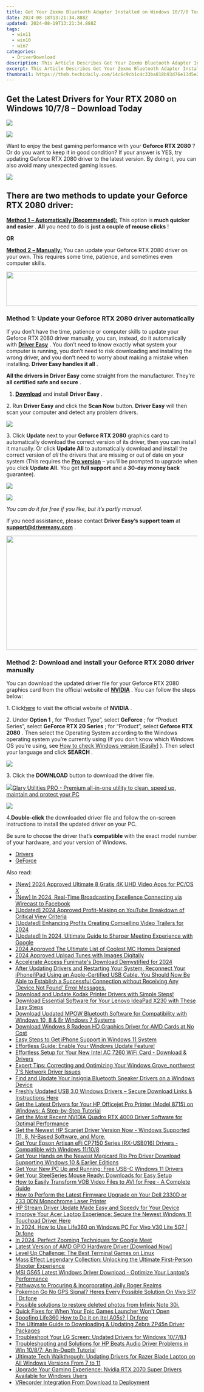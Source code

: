 ```yaml
---
title: Get Your Zexmo Bluetooth Adapter Installed on Windows 10/7/8 Today!
date: 2024-08-18T13:21:34.888Z
updated: 2024-08-19T13:21:34.888Z
tags:
  - win11
  - win10
  - win7
categories:
  - DriverDownload
description: This Article Describes Get Your Zexmo Bluetooth Adapter Installed on Windows 10/7/8 Today!
excerpt: This Article Describes Get Your Zexmo Bluetooth Adapter Installed on Windows 10/7/8 Today!
thumbnail: https://thmb.techidaily.com/14c6c9cb1c4c33ba818b93d76e13d5e2d13b83e60b805be21432cf623922316c.png
---
```


## Get the Latest Drivers for Your RTX 2080 on Windows 10/7/8 – Download Today

<!-- affiliate ads begin -->
<a href="https://shop.manycam.com/order/checkout.php?PRODS=17729331&QTY=1&AFFILIATE=108875&CART=1"><img src="https://secure.avangate.com/images/merchant/8230bea7d54bcdf99cdfe85cb07313d5/mcaffbanner600x500.png" border="0"></a>
<!-- affiliate ads end -->
![](https://images.drivereasy.com/wp-content/uploads/2018/11/Snap457.png)

 Want to enjoy the best gaming performance with your **Geforce RTX 2080** ? Or do you want to keep it in good condition? If your answer is YES, try updating Geforce RTX 2080 driver to the latest version. By doing it, you can also avoid many unexpected gaming issues.

<!-- affiliate ads begin -->
<a href="https://store.nero.com/order/checkout.php?PRODS=42296985&QTY=1&AFFILIATE=108875&CART=1"><img src="https://secure.avangate.com/images/merchant/9cea886b9f44a3c2df1163730ab64994/products/copy_nero_burning_rom_cart.png" border="0">
</a>
<!-- affiliate ads end -->
## **There are two methods to update your Geforce RTX 2080 driver:**

[**Method 1** **– Automatically (Recommended):**](https://www.drivereasy.com/knowledge/geforce-rtx-2080-driver-download-for-windows/#b) This option is **much quicker and easier** . **All** you need to do is **just a couple of mouse clicks** !

**OR**

[**Method 2** **– Manually:**](https://tools.techidaily.com/drivereasy/download/) You can update your Geforce RTX 2080 driver on your own. This requires some time, patience, and sometimes even computer skills.

<!-- affiliate ads begin -->
<a href="https://laganoo.pxf.io/c/5597632/1657399/16446" target="_top" id="1657399"><img src="//a.impactradius-go.com/display-ad/16446-1657399" border="0" alt="" width="728" height="90"/></a><img height="0" width="0" src="https://imp.pxf.io/i/5597632/1657399/16446" style="position:absolute;visibility:hidden;" border="0" />
<!-- affiliate ads end -->
### Method 1: Update your Geforce RTX 2080 driver automatically

 If you don’t have the time, patience or computer skills to update your Geforce RTX 2080 driver manually, you can, instead, do it automatically with **[Driver Easy](https://tools.techidaily.com/drivereasy/download/)**  . You don’t need to know exactly what system your computer is running, you don’t need to risk downloading and installing the wrong driver, and you don’t need to worry about making a mistake when installing. **Driver Easy handles it all** .

**All the drivers in Driver Easy** come straight from the manufacturer. They‘re **all certified safe and secure** .

 1. **[Download](https://tools.techidaily.com/drivereasy/download/)**  and install **Driver Easy** .

 2\. Run **Driver Easy** and click the **Scan Now** button. **Driver Easy** will then scan your computer and detect any problem drivers.

![](https://images.drivereasy.com/wp-content/uploads/2018/11/Snap455.png)

 3\. Click **Update** next to your **Geforce RTX 2080** graphics card to automatically download the correct version of its driver, then you can install it manually. Or click **Update All** to automatically download and install the correct version of _all_ the drivers that are missing or out of date on your system (This requires the **[Pro version](https://tools.techidaily.com/drivereasy/download/)**  – you’ll be prompted to upgrade when you click **Update All.**  You get **full support** and a **30-day money back** guarantee).

<!-- affiliate ads begin -->
<a href="https://shop.copernic.com/order/checkout.php?PRODS=41033095&QTY=1&AFFILIATE=108875&CART=1"><img src="https://secure.2checkout.com/images/merchant/8d30aa96e72440759f74bd2306c1fa3d/Copernic-2023-Affiliate-728x90-Advanced-3YR.png" border="0"></a>
<!-- affiliate ads end -->
![](https://images.drivereasy.com/wp-content/uploads/2018/11/Snap454-1.png)

_You can do it for free if you like, but it’s partly manual._

 If you need assistance, please contact **Driver Easy’s support team** at **[support@drivereasy.com](https://tools.techidaily.com/drivereasy/download/)**  .

<!-- affiliate ads begin -->
<a href="https://25home.pxf.io/c/5597632/2090698/16836" target="_top" id="2090698"><img src="//a.impactradius-go.com/display-ad/16836-2090698" border="0" alt="" width="720" height="300"/></a>
<!-- affiliate ads end -->
### Method 2: Download and install your Geforce RTX 2080 driver manually

 You can download the updated driver file for your Geforce RTX 2080 graphics card from the official website of **[NVIDIA](https://tools.techidaily.com/drivereasy/download/)**  . You can follow the steps below:

 1\. Click[here](https://tools.techidaily.com/drivereasy/download/) to visit the official website of **NVIDIA** .

 2\. Under **Option 1** , for “Product Type”, select **GeForce** ; for “Product Series”, select **GeForce RTX 20 Series** ; for “Product”, select **Geforce RTX 2080** . Then select the Operating System according to the Windows operating system you’re currently using (If you don’t know which Windows OS you’re using, see [ How to check Windows version \[Easily\]](https://tools.techidaily.com/drivereasy/download/) ). Then select your language and click **SEARCH** .

![](https://images.drivereasy.com/wp-content/uploads/2018/11/Snap469.png)

 3\. Click the **DOWNLOAD** button to download the driver file.

<!-- affiliate ads begin -->
<a href="https://order.glarysoft.com/order/checkout.php?PRODS=4535075&QTY=1&AFFILIATE=108875&CART=1"><img src="https://secure.avangate.com/images/merchant/6734fa703f6633ab896eecbdfad8953a/products/GU-500_672.png" border="0">Glary Utilities PRO -  Premium all-in-one utility to clean, speed up, maintain and protect your PC</a>
<!-- affiliate ads end -->
![](https://images.drivereasy.com/wp-content/uploads/2018/11/Snap461.png)

 4.**Double-click** the downloaded driver file and follow the on-screen instructions to install the updated driver on your PC.

 Be sure to choose the driver that’s **compatible** with the exact model number of your hardware, and your version of Windows.

* [Drivers](https://tools.techidaily.com/drivereasy/download/)
* [GeForce](https://tools.techidaily.com/drivereasy/download/)

<ins class="adsbygoogle"
     style="display:block"
     data-ad-format="autorelaxed"
     data-ad-client="ca-pub-7571918770474297"
     data-ad-slot="1223367746"></ins>



<ins class="adsbygoogle"
     style="display:block"
     data-ad-client="ca-pub-7571918770474297"
     data-ad-slot="8358498916"
     data-ad-format="auto"
     data-full-width-responsive="true"></ins>

<span class="atpl-alsoreadstyle">Also read:</span>
<div><ul>
<li><a href="https://article-posts.techidaily.com/new-2024-approved-ultimate-8-gratis-4k-uhd-video-apps-for-pcos-x/"><u>[New] 2024 Approved  Ultimate 8 Gratis 4K UHD Video Apps for PC/OS X</u></a></li>
<li><a href="https://facebook-videos.techidaily.com/new-in-2024-real-time-broadcasting-excellence-connecting-via-wirecast-to-facebook/"><u>[New] In 2024, Real-Time Broadcasting Excellence  Connecting via Wirecast to Facebook</u></a></li>
<li><a href="https://youtube-docs.techidaily.com/ed-2024-approved-profit-making-on-youtube-breakdown-of-critical-view-criteria/"><u>[Updated] 2024 Approved  Profit-Making on YouTube  Breakdown of Critical View Criteria</u></a></li>
<li><a href="https://facebook-record-videos.techidaily.com/updated-enhancing-profits-creating-compelling-video-trailers-for-2024/"><u>[Updated] Enhancing Profits  Creating Compelling Video Trailers for 2024</u></a></li>
<li><a href="https://screen-mirroring-recording.techidaily.com/updated-in-2024-ultimate-guide-to-sharper-meeting-experience-with-google/"><u>[Updated] In 2024, Ultimate Guide to Sharper Meeting Experience with Google</u></a></li>
<li><a href="https://video-screen-grab.techidaily.com/2024-approved-the-ultimate-list-of-coolest-mc-homes-designed/"><u>2024 Approved  The Ultimate List of Coolest MC Homes Designed</u></a></li>
<li><a href="https://fox-cloud.techidaily.com/2024-approved-upload-tunes-with-images-digitally/"><u>2024 Approved  Upload Tunes with Images Digitally</u></a></li>
<li><a href="https://fox-info.techidaily.com/accelerate-access-funimates-download-demystified-for-2024/"><u>Accelerate Access  Funimate's Download Demystified for 2024</u></a></li>
<li><a href="https://win-amazing.techidaily.com/after-updating-drivers-and-restarting-your-system-reconnect-your-iphoneipad-using-an-apple-certified-usb-cable-you-should-now-be-able-to-establish-a-success34/"><u>After Updating Drivers and Restarting Your System, Reconnect Your iPhone/iPad Using an Apple-Certified USB Cable. You Should Now Be Able to Establish a Successful Connection without Receiving Any 'Device Not Found' Error Messages.</u></a></li>
<li><a href="https://win-amazing.techidaily.com/download-and-update-kodak-printer-drivers-with-simple-steps/"><u>Download and Update Kodak Printer Drivers with Simple Steps!</u></a></li>
<li><a href="https://win-amazing.techidaily.com/download-essential-software-for-your-lenovo-ideapad-x230-with-these-easy-steps/"><u>Download Essential Software for Your Lenovo IdeaPad X230 with These Easy Steps</u></a></li>
<li><a href="https://win-amazing.techidaily.com/download-updated-mpow-bluetooth-software-for-compatibility-with-windows-10-8-and-er-windows-7-systems/"><u>Download Updated MPOW Bluetooth Software for Compatibility with Windows 10, 8 & Er Windows 7 Systems</u></a></li>
<li><a href="https://win-amazing.techidaily.com/download-windows-8-radeon-hd-graphics-driver-for-amd-cards-at-no-cost/"><u>Download Windows 8 Radeon HD Graphics Driver for AMD Cards at No Cost</u></a></li>
<li><a href="https://win-amazing.techidaily.com/easy-steps-to-get-iphone-support-in-windows-11-system/"><u>Easy Steps to Get iPhone Support in Windows 11 System</u></a></li>
<li><a href="https://win-amazing.techidaily.com/1722976136959-effortless-guide-enable-your-windows-update-feature/"><u>Effortless Guide: Enable Your Windows Update Feature!</u></a></li>
<li><a href="https://win-amazing.techidaily.com/effortless-setup-for-your-new-intel-ac-7260-wifi-card-download-and-drivers/"><u>Effortless Setup for Your New Intel AC 7260 WiFi Card - Download & Drivers</u></a></li>
<li><a href="https://win-amazing.techidaily.com/expert-tips-correcting-and-optimizing-your-windows-grovenorthwest-7s-network-driver-issues/"><u>Expert Tips: Correcting and Optimizing Your Windows Grove_northwest 7'S Network Driver Issues</u></a></li>
<li><a href="https://win-amazing.techidaily.com/find-and-update-your-insignia-bluetooth-speaker-drivers-on-a-windows-device/"><u>Find and Update Your Insignia Bluetooth Speaker Drivers on a Windows Device</u></a></li>
<li><a href="https://win-amazing.techidaily.com/freshly-updated-usb-30-windows-drivers-secure-download-links-and-instructions-here/"><u>Freshly Updated USB 3.0 Windows Drivers – Secure Download Links & Instructions Here</u></a></li>
<li><a href="https://win-amazing.techidaily.com/get-the-latest-drivers-for-your-hp-officejet-pro-printer-model-8715-on-windows-a-step-by-step-tutorial/"><u>Get the Latest Drivers for Your HP Officejet Pro Printer (Model 8715) on Windows: A Step-by-Step Tutorial</u></a></li>
<li><a href="https://win-amazing.techidaily.com/get-the-most-recent-nvidia-quadro-rtx-4000-driver-software-for-optimal-performance/"><u>Get the Most Recent NVIDIA Quadro RTX 4000 Driver Software for Optimal Performance</u></a></li>
<li><a href="https://win-amazing.techidaily.com/1722975366182-get-the-newest-hp-scanjet-driver-version-now-windows-supported-11-8-n-based-software-and-more/"><u>Get the Newest HP Scanjet Driver Version Now - Windows Supported (11, 8, N-Based Software, and More.</u></a></li>
<li><a href="https://win-amazing.techidaily.com/get-your-epson-artisan-efi-cp7150-series-rx-usb016-drivers-compatible-with-windows-11108/"><u>Get Your Epson Artisan eFi CP7150 Series (RX-USB016) Drivers - Compatible with Windows 11/10/8</u></a></li>
<li><a href="https://win-amazing.techidaily.com/get-your-hands-on-the-newest-magicard-rio-pro-driver-download-supporting-windows-10-and-earlier-editions/"><u>Get Your Hands on the Newest Magicard Rio Pro Driver Download Supporting Windows 10 & Earlier Editions</u></a></li>
<li><a href="https://win-amazing.techidaily.com/get-your-new-pc-up-and-running-free-usb-c-windows-11-drivers/"><u>Get Your New PC Up and Running: Free USB-C Windows 11 Drivers</u></a></li>
<li><a href="https://win-amazing.techidaily.com/get-your-steelseries-mouse-ready-downloads-for-easy-setup/"><u>Get Your SteelSeries Mouse Ready: Downloads for Easy Setup</u></a></li>
<li><a href="https://media-tips.techidaily.com/how-to-easily-transform-vob-video-files-to-avi-for-free-a-complete-guide/"><u>How to Easily Transform VOB Video Files to AVI for Free - A Complete Guide</u></a></li>
<li><a href="https://win-amazing.techidaily.com/how-to-perform-the-latest-firmware-upgrade-on-your-dell-2330d-or-233-0dn-monochrome-laser-printer/"><u>How to Perform the Latest Firmware Upgrade on Your Dell 2330D or 233 0DN Monochrome Laser Printer</u></a></li>
<li><a href="https://win-amazing.techidaily.com/hp-stream-driver-update-made-easy-and-speedy-for-your-device/"><u>HP Stream Driver Update Made Easy and Speedy for Your Device</u></a></li>
<li><a href="https://win-amazing.techidaily.com/improve-your-acer-laptop-experience-secure-the-newest-windows-11-touchpad-driver-here/"><u>Improve Your Acer Laptop Experience: Secure the Newest Windows 11 Touchpad Driver Here</u></a></li>
<li><a href="https://phone-solutions.techidaily.com/in-2024-how-to-use-life360-on-windows-pc-for-vivo-v30-lite-5g-drfone-by-drfone-virtual-android/"><u>In 2024, How to Use Life360 on Windows PC For Vivo V30 Lite 5G? | Dr.fone</u></a></li>
<li><a href="https://extra-approaches.techidaily.com/in-2024-perfect-zooming-techniques-for-google-meet/"><u>In 2024, Perfect Zooming Techniques for Google Meet</u></a></li>
<li><a href="https://win-amazing.techidaily.com/latest-version-of-amd-gpio-hardware-driver-download-now/"><u>Latest Version of AMD GPIO Hardware Driver [Download Now]</u></a></li>
<li><a href="https://games-able.techidaily.com/level-up-challenge-the-best-terminal-games-on-linux/"><u>Level Up Challenge: The Best Terminal Games on Linux</u></a></li>
<li><a href="https://win-able.techidaily.com/mass-effect-legendary-collection-unlocking-the-ultimate-first-person-shooter-experience/"><u>Mass Effect Legendary Collection: Unlocking the Ultimate First-Person Shooter Experience</u></a></li>
<li><a href="https://win-amazing.techidaily.com/msi-gs65-latest-windows-driver-download-optimize-your-laptops-performance/"><u>MSI GS65 Latest Windows Driver Download - Optimize Your Laptop's Performance</u></a></li>
<li><a href="https://games-able.techidaily.com/pathways-to-procuring-and-incorporating-jolly-roger-realms/"><u>Pathways to Procuring & Incorporating Jolly Roger Realms</u></a></li>
<li><a href="https://change-location.techidaily.com/pokemon-go-no-gps-signal-heres-every-possible-solution-on-vivo-s17-drfone-by-drfone-virtual-android/"><u>Pokemon Go No GPS Signal? Heres Every Possible Solution On Vivo S17 | Dr.fone</u></a></li>
<li><a href="https://review-topics.techidaily.com/possible-solutions-to-restore-deleted-photos-from-infinix-note-30i-by-fonelab-android-recover-photos/"><u>Possible solutions to restore deleted photos from Infinix Note 30i.</u></a></li>
<li><a href="https://win-able.techidaily.com/quick-fixes-for-when-your-epic-games-launcher-wont-open/"><u>Quick Fixes for When Your Epic Games Launcher Won't Open</u></a></li>
<li><a href="https://fake-location.techidaily.com/spoofing-life360-how-to-do-it-on-itel-a05s-drfone-by-drfone-virtual-android/"><u>Spoofing Life360 How to Do it on Itel A05s? | Dr.fone</u></a></li>
<li><a href="https://win-amazing.techidaily.com/the-ultimate-guide-to-downloading-and-updating-zebra-zp45n-driver-packages/"><u>The Ultimate Guide to Downloading & Updating Zebra ZP45n Driver Packages</u></a></li>
<li><a href="https://win-amazing.techidaily.com/troubleshoot-your-lg-screen-updated-drivers-for-windows-10781/"><u>Troubleshoot Your LG Screen: Updated Drivers for Windows 10/7/8.1</u></a></li>
<li><a href="https://win-amazing.techidaily.com/troubleshooting-and-solutions-for-hp-beats-audio-driver-problems-in-win-1087-an-in-depth-tutorial/"><u>Troubleshooting and Solutions for HP Beats Audio Driver Problems in Win 10/8/7: An In-Depth Tutorial</u></a></li>
<li><a href="https://win-amazing.techidaily.com/ultimate-tech-walkthrough-updating-drivers-for-razer-blade-laptop-on-all-windows-versions-from-7-to-11/"><u>Ultimate Tech Walkthrough: Updating Drivers for Razer Blade Laptop on All Windows Versions From 7 to 11</u></a></li>
<li><a href="https://win-amazing.techidaily.com/upgrade-your-gaming-experience-nvidia-rtx-2070-super-drivers-available-for-windows-users/"><u>Upgrade Your Gaming Experience: Nvidia RTX 2070 Super Drivers Available for Windows Users</u></a></li>
<li><a href="https://screen-recording.techidaily.com/vrecorder-integration-from-download-to-deployment/"><u>VRecorder Integration  From Download to Deployment</u></a></li>
</ul></div>
